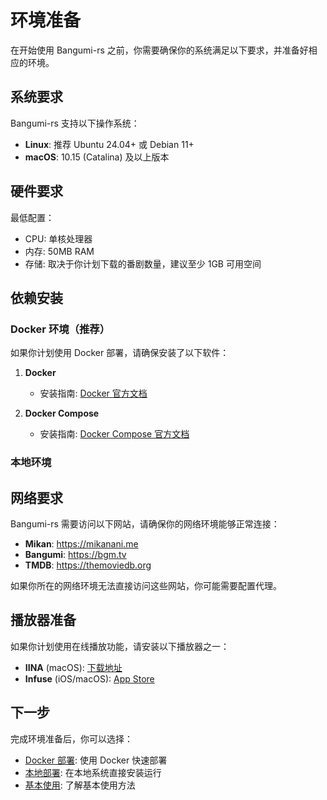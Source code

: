 # 环境准备

在开始使用 Bangumi-rs 之前，你需要确保你的系统满足以下要求，并准备好相应的环境。

## 系统要求

Bangumi-rs 支持以下操作系统：

- **Linux**: 推荐 Ubuntu 24.04+ 或 Debian 11+
- **macOS**: 10.15 (Catalina) 及以上版本

## 硬件要求

最低配置：

- CPU: 单核处理器
- 内存: 50MB RAM
- 存储: 取决于你计划下载的番剧数量，建议至少 1GB 可用空间

## 依赖安装

### Docker 环境（推荐）

如果你计划使用 Docker 部署，请确保安装了以下软件：

1. **Docker**

   - 安装指南: [Docker 官方文档](https://docs.docker.com/get-docker/)

2. **Docker Compose**
   - 安装指南: [Docker Compose 官方文档](https://docs.docker.com/compose/install/)

### 本地环境

## 网络要求

Bangumi-rs 需要访问以下网站，请确保你的网络环境能够正常连接：

- **Mikan**: https://mikanani.me
- **Bangumi**: https://bgm.tv
- **TMDB**: https://themoviedb.org

如果你所在的网络环境无法直接访问这些网站，你可能需要配置代理。

## 播放器准备

如果你计划使用在线播放功能，请安装以下播放器之一：

- **IINA** (macOS): [下载地址](https://iina.io/)
- **Infuse** (iOS/macOS): [App Store](https://apps.apple.com/app/infuse-video-player/id1136220934)

## 下一步

完成环境准备后，你可以选择：

- [Docker 部署](/deploy/docker): 使用 Docker 快速部署
- [本地部署](/deploy/binary): 在本地系统直接安装运行
- [基本使用](/quickstart/basic-usage): 了解基本使用方法


